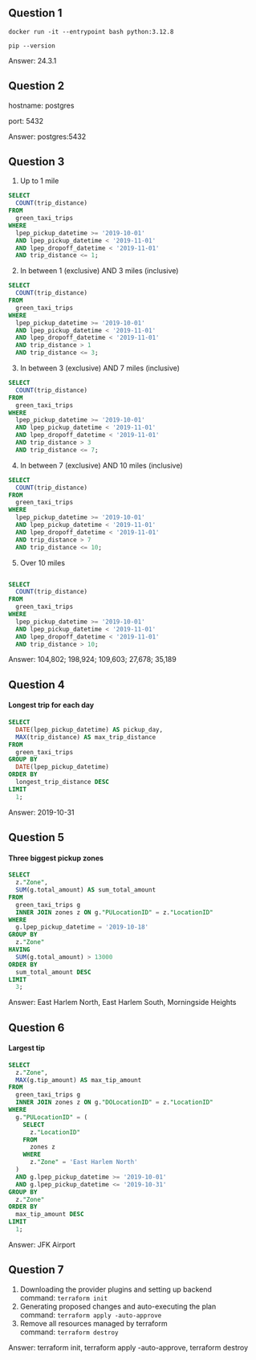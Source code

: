 ## Question 1

`docker run -it --entrypoint bash python:3.12.8`

`pip --version`

Answer: 24.3.1

## Question 2

hostname: postgres

port: 5432

Answer: postgres:5432

## Question 3

1. Up to 1 mile

```sql
SELECT
  COUNT(trip_distance)
FROM
  green_taxi_trips
WHERE
  lpep_pickup_datetime >= '2019-10-01'
  AND lpep_pickup_datetime < '2019-11-01'
  AND lpep_dropoff_datetime < '2019-11-01'
  AND trip_distance <= 1;
```

2. In between 1 (exclusive) AND 3 miles (inclusive)

```sql
SELECT
  COUNT(trip_distance)
FROM
  green_taxi_trips
WHERE
  lpep_pickup_datetime >= '2019-10-01'
  AND lpep_pickup_datetime < '2019-11-01'
  AND lpep_dropoff_datetime < '2019-11-01'
  AND trip_distance > 1
  AND trip_distance <= 3;
```

3. In between 3 (exclusive) AND 7 miles (inclusive)

```sql
SELECT
  COUNT(trip_distance)
FROM
  green_taxi_trips
WHERE
  lpep_pickup_datetime >= '2019-10-01'
  AND lpep_pickup_datetime < '2019-11-01'
  AND lpep_dropoff_datetime < '2019-11-01'
  AND trip_distance > 3
  AND trip_distance <= 7;
```

4. In between 7 (exclusive) AND 10 miles (inclusive)

```sql
SELECT
  COUNT(trip_distance)
FROM
  green_taxi_trips
WHERE
  lpep_pickup_datetime >= '2019-10-01'
  AND lpep_pickup_datetime < '2019-11-01'
  AND lpep_dropoff_datetime < '2019-11-01'
  AND trip_distance > 7
  AND trip_distance <= 10;
```

5. Over 10 miles

```sql

SELECT
  COUNT(trip_distance)
FROM
  green_taxi_trips
WHERE
  lpep_pickup_datetime >= '2019-10-01'
  AND lpep_pickup_datetime < '2019-11-01'
  AND lpep_dropoff_datetime < '2019-11-01'
  AND trip_distance > 10;
```

Answer: 104,802; 198,924; 109,603; 27,678; 35,189

## Question 4

#### Longest trip for each day

```sql
SELECT
  DATE(lpep_pickup_datetime) AS pickup_day,
  MAX(trip_distance) AS max_trip_distance
FROM
  green_taxi_trips
GROUP BY
  DATE(lpep_pickup_datetime)
ORDER BY
  longest_trip_distance DESC
LIMIT
  1;
```

Answer: 2019-10-31

## Question 5

#### Three biggest pickup zones

```sql
SELECT
  z."Zone",
  SUM(g.total_amount) AS sum_total_amount
FROM
  green_taxi_trips g
  INNER JOIN zones z ON g."PULocationID" = z."LocationID"
WHERE
  g.lpep_pickup_datetime = '2019-10-18'
GROUP BY
  z."Zone"
HAVING
  SUM(g.total_amount) > 13000
ORDER BY
  sum_total_amount DESC
LIMIT
  3;
```

Answer: East Harlem North, East Harlem South, Morningside Heights

## Question 6

#### Largest tip

```sql
SELECT
  z."Zone",
  MAX(g.tip_amount) AS max_tip_amount
FROM
  green_taxi_trips g
  INNER JOIN zones z ON g."DOLocationID" = z."LocationID"
WHERE
  g."PULocationID" = (
    SELECT
      z."LocationID"
    FROM
      zones z
    WHERE
      z."Zone" = 'East Harlem North'
  )
  AND g.lpep_pickup_datetime >= '2019-10-01'
  AND g.lpep_pickup_datetime <= '2019-10-31'
GROUP BY
  z."Zone"
ORDER BY
  max_tip_amount DESC
LIMIT
  1;
```

Answer: JFK Airport

## Question 7

1. Downloading the provider plugins and setting up backend  
   command: `terraform init`
2. Generating proposed changes and auto-executing the plan  
   command: `terraform apply -auto-approve`
3. Remove all resources managed by terraform  
   command: `terraform destroy`

Answer: terraform init, terraform apply -auto-approve, terraform destroy
